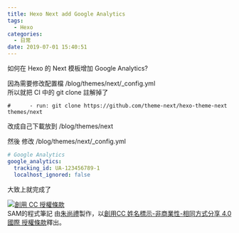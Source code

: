```yaml
---
title: Hexo Next add Google Analytics
tags:
  - Hexo
categories:
  - 日常
date: 2019-07-01 15:40:51
---
```



如何在 Hexo 的 Next 模板增加 Google Analytics?

<!--more-->

因為需要修改配置檔 /blog/themes/next/_config.yml  
所以就把 CI 中的 git clone 註解掉了  
```
#      - run: git clone https://github.com/theme-next/hexo-theme-next themes/next
```
改成自己下載放到 /blog/themes/next  

然後 修改 /blog/themes/next/_config.yml  
``` yml
# Google Analytics
google_analytics:
  tracking_id: UA-123456789-1
  localhost_ignored: false
```

大致上就完成了

<a rel="license" href="http://creativecommons.org/licenses/by-nc-sa/4.0/"><img alt="創用 CC 授權條款" style="border-width:0" src="https://i.creativecommons.org/l/by-nc-sa/4.0/88x31.png" /></a><br /><span xmlns:dct="http://purl.org/dc/terms/" property="dct:title">SAM的程式筆記 </span>由<a xmlns:cc="http://creativecommons.org/ns#" href="https://blog.samchu.dev/" property="cc:attributionName" rel="cc:attributionURL">朱尚禮</a>製作，以<a rel="license" href="http://creativecommons.org/licenses/by-nc-sa/4.0/">創用CC 姓名標示-非商業性-相同方式分享 4.0 國際 授權條款</a>釋出。